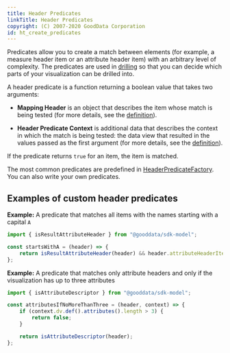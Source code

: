 ```yaml
---
title: Header Predicates
linkTitle: Header Predicates
copyright: (C) 2007-2020 GoodData Corporation
id: ht_create_predicates
---
```


Predicates allow you to create a match between elements (for example, a measure header item or an attribute header item) with an arbitrary level of complexity.
The predicates are used in [drilling](../drillable_items/) so that you can decide which parts of your visualization can be drilled into.

A header predicate is a function returning a boolean value that takes two arguments:

* **Mapping Header** is an object that describes the item whose match is being tested (for more details, see the [definition](https://github.com/gooddata/gooddata-ui-sdk/blob/master/libs/sdk-ui/src/base/headerMatching/MappingHeader.ts#L16)).

* **Header Predicate Context** is additional data that describes the context in which the match is being tested: the data view that resulted in the values passed as the first argument (for more details, see the [definition](https://github.com/gooddata/gooddata-ui-sdk/blob/master/libs/sdk-ui/src/base/headerMatching/HeaderPredicate.ts#L8)).

If the predicate returns `true` for an item, the item is matched.

The most common predicates are predefined in [HeaderPredicateFactory](https://github.com/gooddata/gooddata-ui-sdk/blob/master/libs/sdk-ui/src/base/headerMatching/HeaderPredicateFactory.ts#L167-L309). You can also write your own predicates.

## Examples of custom header predicates

**Example:** A predicate that matches all items with the names starting with a capital `A`

```js
import { isResultAttributeHeader } from "@gooddata/sdk-model";

const startsWithA = (header) => {
    return isResultAttributeHeader(header) && header.attributeHeaderItem.name.startsWith("A");
};
```

**Example:** A predicate that matches only attribute headers and only if the visualization has up to three attributes

```js
import { isAttributeDescriptor } from "@gooddata/sdk-model";

const attributesIfNoMoreThanThree = (header, context) => {
    if (context.dv.def().attributes().length > 3) {
        return false;
    }

    return isAttributeDescriptor(header);
};
```